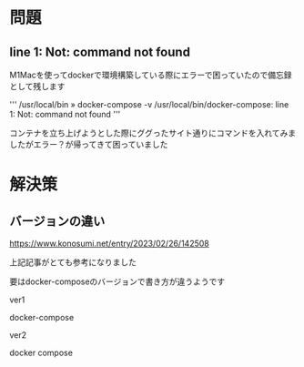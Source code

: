 # 問題
## line 1: Not: command not found

M1Macを使ってdockerで環境構築している際にエラーで困っていたので備忘録として残します


'''
/usr/local/bin » docker-compose -v
/usr/local/bin/docker-compose: line 1: Not: command not found
'''

コンテナを立ち上げようとした際にググったサイト通りにコマンドを入れてみましたがエラー？が帰ってきて困っていました

# 解決策
## バージョンの違い

https://www.konosumi.net/entry/2023/02/26/142508


上記記事がとても参考になりました

要はdocker-composeのバージョンで書き方が違うようです

ver1

docker-compose

ver2

docker compose


